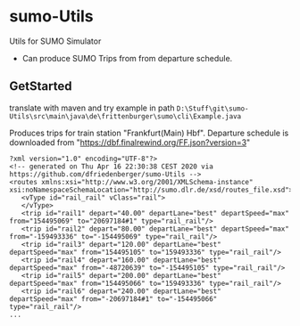 # sumo-Utils
Utils for SUMO Simulator 

- Can produce SUMO Trips from from departure schedule. 

## GetStarted
translate with maven and try example in path ```D:\Stuff\git\sumo-Utils\src\main\java\de\frittenburger\sumo\cli\Example.java```

Produces trips for train station "Frankfurt(Main) Hbf". 
Departure schedule is downloaded from "https://dbf.finalrewind.org/FF.json?version=3"

```
?xml version="1.0" encoding="UTF-8"?>
<!-- generated on Thu Apr 16 22:30:38 CEST 2020 via https://github.com/dfriedenberger/sumo-Utils -->
<routes xmlns:xsi="http://www.w3.org/2001/XMLSchema-instance" xsi:noNamespaceSchemaLocation="http://sumo.dlr.de/xsd/routes_file.xsd">
   <vType id="rail_rail" vClass="rail">
   </vType>
   <trip id="rail1" depart="40.00" departLane="best" departSpeed="max" from="154495069" to="20697184#1" type="rail_rail"/>
   <trip id="rail2" depart="80.00" departLane="best" departSpeed="max" from="-159493336" to="-154495069" type="rail_rail"/>
   <trip id="rail3" depart="120.00" departLane="best" departSpeed="max" from="154495105" to="159493336" type="rail_rail"/>
   <trip id="rail4" depart="160.00" departLane="best" departSpeed="max" from="-48720639" to="-154495105" type="rail_rail"/>
   <trip id="rail5" depart="200.00" departLane="best" departSpeed="max" from="154495066" to="159493336" type="rail_rail"/>
   <trip id="rail6" depart="240.00" departLane="best" departSpeed="max" from="-20697184#1" to="-154495066" type="rail_rail"/>
...
```


